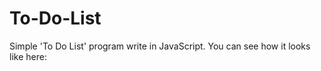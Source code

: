 # To-Do-List

Simple 'To Do List' program write in JavaScript.
You can see how it looks like here: 
